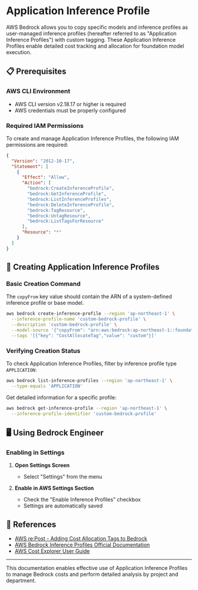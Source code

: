 # Application Inference Profile

AWS Bedrock allows you to copy specific models and inference profiles as user-managed inference profiles (hereafter referred to as "Application Inference Profiles") with custom tagging. These Application Inference Profiles enable detailed cost tracking and allocation for foundation model execution.

## 📋 Prerequisites

### AWS CLI Environment

- AWS CLI version v2.18.17 or higher is required
- AWS credentials must be properly configured

### Required IAM Permissions

To create and manage Application Inference Profiles, the following IAM permissions are required:

```json
{
  "Version": "2012-10-17",
  "Statement": [
    {
      "Effect": "Allow",
      "Action": [
        "bedrock:CreateInferenceProfile",
        "bedrock:GetInferenceProfile",
        "bedrock:ListInferenceProfiles",
        "bedrock:DeleteInferenceProfile",
        "bedrock:TagResource",
        "bedrock:UntagResource",
        "bedrock:ListTagsForResource"
      ],
      "Resource": "*"
    }
  ]
}
```

## 🚀 Creating Application Inference Profiles

### Basic Creation Command

The `copyFrom` key value should contain the ARN of a system-defined inference profile or base model.

```bash
aws bedrock create-inference-profile --region 'ap-northeast-1' \
  --inference-profile-name 'custom-bedrock-profile' \
  --description 'custom-bedrock-profile' \
  --model-source '{"copyFrom": "arn:aws:bedrock:ap-northeast-1::foundation-model/anthropic.claude-3-5-sonnet-20240620-v1:0"}' \
  --tags '[{"key": "CostAllocateTag","value": "custom"}]'
```

### Verifying Creation Status

To check Application Inference Profiles, filter by inference profile type `APPLICATION`:

```bash
aws bedrock list-inference-profiles --region 'ap-northeast-1' \
  --type-equals 'APPLICATION'
```

Get detailed information for a specific profile:

```bash
aws bedrock get-inference-profile --region 'ap-northeast-1' \
  --inference-profile-identifier 'custom-bedrock-profile'
```

## 🖥️ Using Bedrock Engineer

### Enabling in Settings

1. **Open Settings Screen**

   - Select "Settings" from the menu

2. **Enable in AWS Settings Section**
   - Check the "Enable Inference Profiles" checkbox
   - Settings are automatically saved

## 🔗 References

- [AWS re:Post - Adding Cost Allocation Tags to Bedrock](https://repost.aws/knowledge-center/bedrock-add-cost-allocation-tags)
- [AWS Bedrock Inference Profiles Official Documentation](https://docs.aws.amazon.com/bedrock/latest/userguide/inference-profiles.html)
- [AWS Cost Explorer User Guide](https://docs.aws.amazon.com/awsaccountbilling/latest/aboutv2/ce-what-is.html)

---

This documentation enables effective use of Application Inference Profiles to manage Bedrock costs and perform detailed analysis by project and department.
